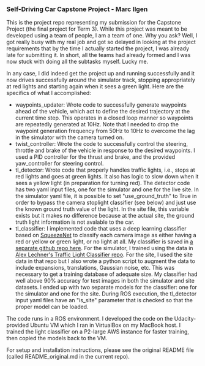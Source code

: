 ### Self-Driving Car Capstone Project - Marc Ilgen
This is the project repo representing my submission for the Capstone Project (the final project for Term 3). While this project was meant to be developed using a team of people, I am a team of one. Why you ask? Well, I got really busy with my real job and got so delayed in looking at the project requirements that by the time I actually started the project, I was already late for submitting it. In short, all the teams had already formed and I was now stuck with doing all the subtasks myself. Lucky me.

In any case, I did indeed get the project up and running successfully and it now drives successfully around the simulator track, stopping appropriately at red lights and starting again when it sees a green light. Here are the specifics of what I accomplished:

* waypoints\_updater: Wrote code to successfully generate waypoints ahead of the vehicle, which act to define the desired trajectory at the current time step. This operates in a closed loop manner so waypoints are repeatedly generated at 10Hz. Note that I needed to drop the waypoint generation frequency from 50Hz to 10Hz to overcome the lag in the simulator with the camera turned on.
* twist\_controller: Wrote the code to successfully control the steering, throttle and brake of the vehicle in response to the desired waypoints. I used a PID controller for the thrust and brake, and the provided yaw_controller for steering control.
* tl\_detector: Wrote code that properly handles traffic lights, i.e., stops at red lights and goes at green lights. It also has logic to slow down when it sees a yellow light (in preparation for turning red). The detector code has two yaml input files, one for the simulator and one for the live site. In the simulator yaml file, it is possible to set "use_ground_truth" to True in order to bypass the camera stoplight classifier (see below) and just use the known ground truth value of the light. In the site file, this variable exists but it makes no difference because at the actual site, the ground truth light information is not avalable to the car.
* tl\_classifier: I implemented code that uses a deep learning classifier based on [SqueezeNet](https://github.com/DeepScale/SqueezeNet) to classify each camera image as either having a red or yellow or green light, or no light at all. My classifier is saved in [a separate github repo here](https://github.com/westofpluto/traffic_light_classifier_ilgen_save). For the simulator, I trained using the data in [Alex Lechner's Traffic Light Classifier repo](https://github.com/alex-lechner/Traffic-Light-Classification). For the site, I used the site data in that repo but I also wrote a python script to augment the data to include expansions, translations, Gaussian noise, etc. This was necessary to get a training database of adequate size. My classifier had well above 90% accuracy for test images in both the simulator and site datasets. I ended up with two separate models for the classifier: one for the simulator and one for the site. During ROS execution, the tl_detector input yaml files have an "is\_site" parameter that is checked so that the proper model can be loaded.

The code runs in a ROS environment. I developed the code on the Udacity-provided Ubuntu VM which I ran in VirtualBox on my MacBook host. I trained the light classifier on a P2-large AWS instance for faster training, then copied the models back to the VM.

For setup and installation instructions, please see the original README file (called README\_original.md in the current repo).

